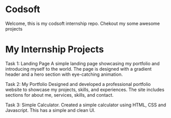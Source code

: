 # Codsoft  
Welcome, this is my codsoft internship repo. Chekout my some awesome projects

# My Internship Projects

Task 1: Landing Page A simple landing page showcasing my portfolio and introducing myself to the world. The page is designed with a gradient header and a hero section with eye-catching animation.

Task 2: My Portfolio Designed and developed a professional portfolio website to showcase my projects, skills, and experiences. The site includes sections for about me, services, skills, and contact.

Task 3: Simple Calculator. Created a simple calculator using HTML, CSS and Javascript. This has a simple and clean UI.

